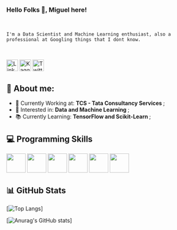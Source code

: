 ### Hello Folks 👋, Miguel here!

<br>

<code>I'm a Data Scientist and Machine Learning enthusiast, also a professional at Googling things that I dont know.</code>

</br>

<!-- ![image title](https://rushter.com/counter.svg) -->

<!--
First body edit:

Here are some ideas to get you started:

- 🔭 I’m currently working on ...
- 🌱 I’m currently learning ...
- 👯 I’m looking to collaborate on ...
- 🤔 I’m looking for help with ...
- 💬 Ask me about ...
- 📫 How to reach me: ...
- 😄 Pronouns: ...
- ⚡ Fun fact: ...
-->

<!-- Find Me @: -->


[<img alt="LinkedIn" width="30px" src="https://cdn.jsdelivr.net/gh/devicons/devicon/icons/linkedin/linkedin-original.svg"/>](https://www.linkedin.com/in/miguel-lopes-rocha-chaves-43245a14b/)
[<img alt="Kaggle" width="30px" src="https://cdn.jsdelivr.net/gh/devicons/devicon/icons/kaggle/kaggle-original.svg"/>](https://www.kaggle.com/miguellrchaves)
[<img alt="Twitter" width="30px" src="https://cdn.jsdelivr.net/gh/devicons/devicon/icons/twitter/twitter-original.svg"/>](https://twitter.com/mglrochaves)


<h2> 📃 About me: </h2>

<ul>
  <li> 🏢 Currently Working at: <strong> TCS - Tata Consultancy Services </strong>; </li>
  <li> 💬 Interested in: <strong> Data and Machine Learning </strong>; </li>
  <li> 📚 Currently Learning: <strong> TensorFlow and Scikit-Learn </strong>; </li> 
</ul>

<h2> 💻 Programming Skills </h2>

<img src="https://cdn.jsdelivr.net/gh/devicons/devicon/icons/python/python-original.svg" width="50" height="50" /> <img src="https://cdn.jsdelivr.net/gh/devicons/devicon/icons/javascript/javascript-original.svg" width="50" height="50" /> <img src="https://cdn.jsdelivr.net/gh/devicons/devicon/icons/html5/html5-original-wordmark.svg" width="50" height="50" /> <img src="https://cdn.jsdelivr.net/gh/devicons/devicon/icons/css3/css3-original-wordmark.svg" width="50" height="50" /> <img src="https://cdn.jsdelivr.net/gh/devicons/devicon/icons/rstudio/rstudio-original.svg" width="50" height="50" /> <img src="https://cdn.jsdelivr.net/gh/devicons/devicon/icons/pandas/pandas-original-wordmark.svg" width="50" height="50"/>
          

<h2> 📊 GitHub Stats </h2>


[![Top Langs](https://github-readme-stats.vercel.app/api/top-langs/?username=mlrochaves&theme=cobalt)] 

[![Anurag's GitHub stats](https://github-readme-stats.vercel.app/api?username=mlrochaves&show_icons=true&theme=cobalt)]



            
          

          
          

